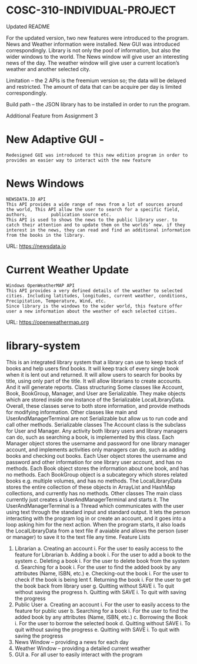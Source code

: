 # COSC-310-INDIVIDUAL-PROJECT

Updated README 

For the updated version, two new features were introduced to the program. News and Weather information were installed. New GUI was introduced correspondingly. Library is not only the pool of information, but also the wider windows to the world. The News window will give user an interesting news of the day. The weather window will give user a current location’s weather and another selected city.

Limitation – the 2 APIs is the freemium version so; the data will be delayed and restricted. The amount of data that can be acquire per day is limited correspondingly.

Build path – the JSON library has to be installed in order to run the program.

Additional Feature from Assignment 3


# New Adaptive GUI	-		
    Redesigned GUI was introduced to this new edition program in order to provides an easier way to interact with the new feature
# News Windows	
    NEWSDATA.IO API	
    This API provides a wide range of news from a lot of sources around the world, This API allow the user to search for a specific field, authors,         publication source etc.
    This API is used to shows the news to the public library user. to catch their attention and to update them on the worlds’ new. if they interest in the news, they can read and find an additional information from the books in the library.
URL: https://newsdata.io

# Current Weather Update
    Windows	OpenWeatherMAP API	
    This API provides a very defined details of the weather to selected cities. Including latitudes, longitudes, current weather, conditions, Precipitation, Temperature, Wind, etc.
    Since library is the windows to the wider world, this feature offer user a new information about the weather of each selected cities.
URL: https://openweathermap.org

# library-system
This is an integrated library system that a library can use to keep track of books and help users find books. It will keep track of every single book when it is lent out and returned. It will allow users to search for books by title, using only part of the title. It will allow librarians to create accounts. And it will generate reports.
Class structuring
Some classes like Account, Book, BookGroup, Manager, and User are Serializable. They make objects which are stored inside one instance of the Serializable LocalLibraryData. Overall, these classes serve to both store information, and provide methods for modifying information.
Other classes like main and UserAndManagerTerminal are not Serializable but allow us to run code and call other methods.
Serializable classes
The Account class is the subclass for User and Manager. Any activity both library users and library managers can do, such as searching a book, is implemented by this class.
Each Manager object stores the username and password for one library manager account, and implements activities only managers can do, such as adding books and checking out books.
Each User object stores the username and password and other information for one library user account, and has no methods.
Each Book object stores the information about one book, and has no methods.
Each BookGroup object is a subcategory which stores related books e.g. multiple volumes, and has no methods.
The LocalLibraryData stores the entire collection of these objects in ArrayList and HashMap collections, and currently has no methods.
Other classes
The main class currently just creates a UserAndManagerTerminal and starts it.
The UserAndManagerTerminal is a Thread which communicates with the user using text through the standard input and standard output. It lets the person interacting with the program log in or create an account, and it goes into a loop asking him for the next action. When the program starts, it also loads the LocalLibraryData from a text file if avaiable and allows the person (user or manager) to save it to the text file any time.
Feature Lists
1.	Librarian a. Creating an account i. For the user to easily access to the feature for Librarian b. Adding a book i. For the user to add a book to the system c. Deleting a book i. For the user to delete book from the system d. Searching for a book i. For the user to find the added book by any attributes (Name, ISBN, etc.) e. Checking-out the book i. For the user to check if the book is being lent f. Returning the book i. For the user to get the book back from library user g. Quitting without SAVE i. To quit without saving the progress h. Quitting with SAVE i. To quit with saving the progress
2.	Public User a. Creating an account i. For the user to easily access to the feature for public user b. Searching for a book i. For the user to find the added book by any attributes (Name, ISBN, etc.) c. Borrowing the Book i. For the user to borrow the selected book d. Quitting without SAVE i. To quit without saving the progress e. Quitting with SAVE i. To quit with saving the progress
3.	News Window – providing a news for each day
4.	Weather Window – providing a detailed current weather 
5.	GUI a. For all user to easily interact with the program
